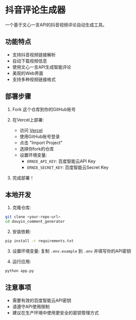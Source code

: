 # 抖音评论生成器

一个基于文心一言API的抖音视频评论自动生成工具。

## 功能特点

- 支持抖音视频链接解析
- 自动下载视频信息
- 使用文心一言API生成智能评论
- 美观的Web界面
- 支持多种视频链接格式

## 部署步骤

1. Fork 这个仓库到你的GitHub账号

2. 在Vercel上部署:
   - 访问 [Vercel](https://vercel.com)
   - 使用GitHub账号登录
   - 点击 "Import Project"
   - 选择你fork的仓库
   - 设置环境变量:
     - `ERNIE_API_KEY`: 百度智能云API Key
     - `ERNIE_SECRET_KEY`: 百度智能云Secret Key

3. 完成部署！

## 本地开发

1. 克隆仓库:
```bash
git clone <your-repo-url>
cd douyin_comment_generator
```

2. 安装依赖:
```bash
pip install -r requirements.txt
```

3. 设置环境变量:
复制 `.env.example` 到 `.env` 并填写你的API密钥

4. 运行应用:
```bash
python app.py
```

## 注意事项

- 需要有效的百度智能云API密钥
- 请遵守API使用限制
- 建议在生产环境中使用更安全的密钥管理方式
